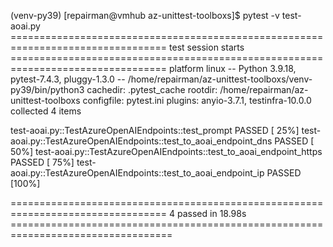(venv-py39) [repairman@vmhub az-unittest-toolboxs]$ pytest -v test-aoai.py 
================================================================================= test session starts =================================================================================
platform linux -- Python 3.9.18, pytest-7.4.3, pluggy-1.3.0 -- /home/repairman/az-unittest-toolboxs/venv-py39/bin/python3
cachedir: .pytest_cache
rootdir: /home/repairman/az-unittest-toolboxs
configfile: pytest.ini
plugins: anyio-3.7.1, testinfra-10.0.0
collected 4 items                                                                                                                                                                     

test-aoai.py::TestAzureOpenAIEndpoints::test_prompt PASSED                                                                                                                      [ 25%]
test-aoai.py::TestAzureOpenAIEndpoints::test_to_aoai_endpoint_dns PASSED                                                                                                        [ 50%]
test-aoai.py::TestAzureOpenAIEndpoints::test_to_aoai_endpoint_https PASSED                                                                                                      [ 75%]
test-aoai.py::TestAzureOpenAIEndpoints::test_to_aoai_endpoint_ip PASSED                                                                                                         [100%]

================================================================================= 4 passed in 18.98s ==================================================================================

